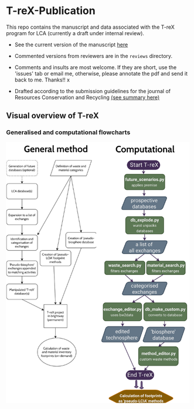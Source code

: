 # T-reX-Publication

This repo contains the manuscript and data associated with the T-reX program for LCA (currently a draft under internal review).

* See the current version of the manuscript [here](https://github.com/Stew-McD/T-reX_Publication/blob/main/reviews/T-reX_Manuscript_V2/T-reX_manuscript_V3.pdf)
  
* Commented versions from reviewers are in the `reviews` directory.

* Comments and insults are most welcome. If they are short, use the 'issues' tab or email me, otherwise, please annotate the pdf and send it back to me. Thanks!! x

* Drafted according to the submission guidelines for the journal of Resources Conservation and Recycling [(see summary here)](ResourcesConservationAndRecycling_SubmissionRequirements.pdf)


## Visual overview of T-reX

### Generalised and computational flowcharts

<img src="T-reX_flowchart_combined.png" alt="T-reX flowcharts" width="500">

